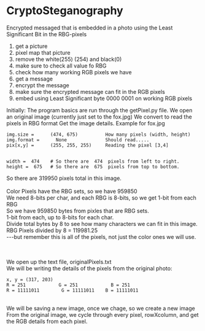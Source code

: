 # CryptoSteganography
Encrypted messaged that is embedded in a photo using the Least Significant Bit in the RBG-pixels



1) get a picture
2) pixel map that picture
3) remove the white(255) (254) and black(0)
4) make sure to check all value fo RBG
5) check how many working RGB pixels we have
6) get a message
7) encrypt the message
8) make sure the encrypted message can fit in the RGB pixels
9) embed using Least Significant byte 0000 0001 on working RGB pixels










Initially:
The program basics are run through the getPixel.py file. 
We open an original image (currently just set to the fox.jpg)
We convert to read the pixels in RBG format
Get the image details. Example for fox.jpg

    img.size =      (474, 675)          How many pixels (width, height)
    img.format =      None              Should read.....
    pix[x,y] =      (255, 255, 255)     Reading the pixel [3,4]


    width =  474    # So there are  474  pixels from left to right.
    height =  675   # So there are  675  pixels from top to bottom.

So there are  319950  pixels total in this image. <br/>
<br/>Color Pixels have the RBG sets, so we have  959850
<br/>We need 8-bits per char, and each RBG is 8-bits, so we get 1-bit from each RBG
<br/>So we have  959850  bytes from pixles that are RBG sets. 
<br/>1-bit from each, up to 8-bits for each char.
<br/>Divide total bytes by 8 to see how many characters we can fit in this image. 
<br/>RBG Pixels divided by 8 =  119981.25 
<br/>---but remember this is all of the pixels, not just the color ones we will use.



<br/><br/> We open up the text file, originalPixels.txt
<br/> We will be writing the details of the pixels from the original photo:

    x, y = (317, 203)
    R = 251            G = 251            B = 251
    R = 11111011        G = 11111011    B = 11111011

<br/> We will be saving a new image, once we chage, so we create a new image 
<br/> From the original image, we cycle through every pixel, rowXcolumn, and get the RGB details from each pixel.

